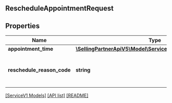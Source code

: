 ## RescheduleAppointmentRequest

## Properties

Name | Type | Description | Notes
------------ | ------------- | ------------- | -------------
**appointment_time** | [**\SellingPartnerApiV5\Model\ServiceV1\AppointmentTimeInput**](AppointmentTimeInput.md) |  |
**reschedule_reason_code** | **string** | The appointment reschedule reason code. |

[[ServiceV1 Models]](../) [[API list]](../../Api) [[README]](../../../README.md)
